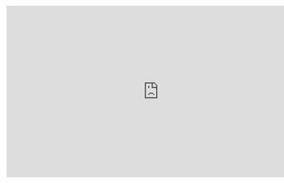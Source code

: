 <iframe style="border: 1px solid rgba(0, 0, 0, 0.1);" width="800" height="450" src="https://www.figma.com/embed?embed_host=share&url=https%3A%2F%2Fwww.figma.com%2Ffile%2Fi9NvCBTU1zZJa5nrqb1zbB%2FUntitled%3Fnode-id%3D1%253A2&chrome=DOCUMENTATION" allowfullscreen></iframe>